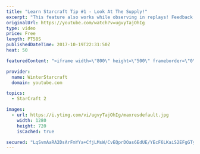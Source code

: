 ```yaml
---
title: "Learn Starcraft Tip #1 - Look At The Supply!"
excerpt: "This feature also works while observing in replays! Feedback and tip suggestions are appreciated :)"
originalUrl: https://youtube.com/watch?v=ugvyTajOhIg
type: video
price: Free
length: PT58S
publishedDateTime: 2017-10-19T22:31:50Z
heat: 50

featuredContent: "<iframe width=\"800\" height=\"500\" frameborder=\"0\" src=\"https://www.youtube.com/embed/ugvyTajOhIg\" allow=\"accelerometer; autoplay; encrypted-media; gyroscope; picture-in-picture\" allowfullscreen></iframe>"

provider:
  name: WinterStarcraft
  domain: youtube.com

topics:
  - StarCraft 2

images:
  - url: https://i.ytimg.com/vi/ugvyTajOhIg/maxresdefault.jpg
    width: 1280
    height: 720
    isCached: true

secured: "LqSvmAaRA2DsArFmYYa+CfjLMsW/CvEQprDOas6EdUE/YEcF6LKaiS2EFgGTy/jievfhNkfjMYpduwslZQDcswpuyKMtuzV14akhW5hz5UsYcK2wNzApXhMCgqaqK5Q8amPaqHYyzy5QijZQUExLTBYSAlTOIaHsSNXaUzk3hYHYuafbUJG6oJluf0SV3Vux06A5oyTiXFVysuvP5j5COJBK1CuRFO0tPsDLZ3Op0DUi1pVDJxkWYJjOYI1p/Uzp/sePX7g7g3On9qiWY9Kxmk1A4QKma9MoGlJC6YcRRd4cz8UN8THXv4XRnj9g8fKfUgo7zZkOxxz4XE1ABlyciIUGOH5N54pn6M4ND7oLSyQTcKrzs+UsJ8CM3X0o0CgqT+lHZd8MjgEIySUYOZRbBIHRGD2c4KNkAPA2FZ4cZEA=;7NGt9pTjOfLES6oNuJDEIQ=="
---
```


